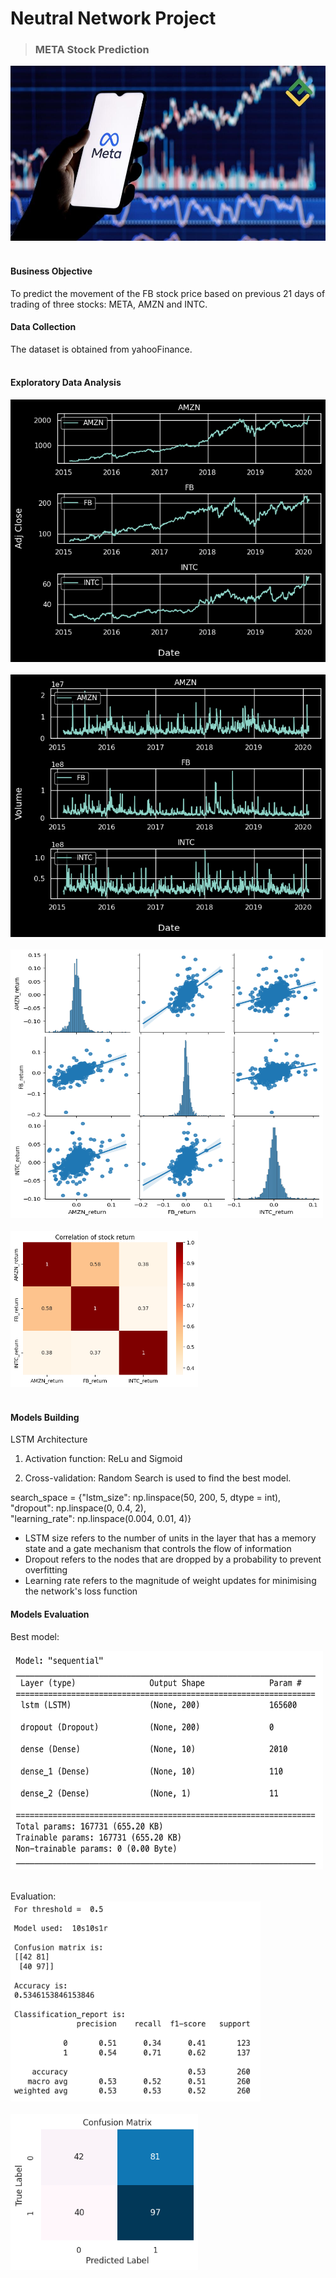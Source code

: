 # Neutral Network Project
>### META Stock Prediction <br />
<img src="https://github.com/chloecode86/Deep-Learning_Stock-Prediction/blob/main/image/META.jpeg" width="600" height="280"> <br /> 
<br /> 

#### Business Objective
To predict the movement of the FB stock price based on previous 21 days of trading of three stocks: META, AMZN and INTC.
<br /> 

#### Data Collection
The dataset is obtained from yahooFinance. <br /> 
<br />

#### Exploratory Data Analysis
<img src="https://github.com/chloecode86/Deep-Learning_Stock-Prediction/blob/main/image/Stocks_Adj_Closing.png" width="600" height="420"> <br /> 
<br />
<img src="https://github.com/chloecode86/Deep-Learning_Stock-Prediction/blob/main/image/Stocks_Volume.png" width="600" height="420"> <br /> 
<br /> 
<img src="https://github.com/chloecode86/Deep-Learning_Stock-Prediction/blob/main/image/Regression.png" width="500" height="430"> <br /> 
<br /> 
<img src="https://github.com/chloecode86/Deep-Learning_Stock-Prediction/blob/main/image/Heatmap.png" width="300" height="250"> <br /> 
<br /> 
#### Models Building
LSTM Architecture <br />

1. Activation function: ReLu and Sigmoid <br />

2. Cross-validation: Random Search is used to find the best model. <br />

  search_space = {"lstm_size":     np.linspace(50, 200, 5, dtype = int), <br />
                "dropout":       np.linspace(0, 0.4, 2), <br />
                "learning_rate": np.linspace(0.004, 0.01, 4)} <br />

- LSTM size refers to the number of units in the layer that has a memory state and a gate mechanism that controls the flow of information <br />
- Dropout refers to the nodes that are dropped by a probability to prevent overfitting <br />
- Learning rate refers to the magnitude of weight updates for minimising the network's loss function <br />

#### Models Evaluation
Best model: <br /> 

<img src="https://github.com/chloecode86/Deep-Learning_Stock-Prediction/blob/main/image/Model_Architecture.png" width="500" height="350"> <br /> 
<br /> 

Evaluation: <br />
<img src="https://github.com/chloecode86/Deep-Learning_Stock-Prediction/blob/main/image/Classification_report.png" width="400" height="320"> <br /> 
<br /> 
<img src="https://github.com/chloecode86/Deep-Learning_Stock-Prediction/blob/main/image/Confusion_matrix.png" width="300" height="250"> <br /> 
<br /> 
